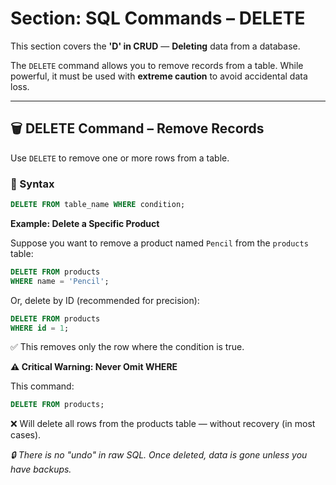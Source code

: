 # Section: SQL Commands – DELETE

This section covers the **'D' in CRUD** — **Deleting** data from a database.

The `DELETE` command allows you to remove records from a table. While powerful, it must be used with **extreme caution** to avoid accidental data loss.

---

## 🗑️ DELETE Command – Remove Records

Use `DELETE` to remove one or more rows from a table.

### 🔧 Syntax

```sql
DELETE FROM table_name WHERE condition;
```

**Example: Delete a Specific Product**

Suppose you want to remove a product named `Pencil` from the `products` table:

```sql
DELETE FROM products
WHERE name = 'Pencil';
```

Or, delete by ID (recommended for precision):

```sql
DELETE FROM products
WHERE id = 1;
```

✅ This removes only the row where the condition is true.

**⚠️ Critical Warning: Never Omit WHERE**

This command:

```sql
DELETE FROM products;
```

❌ Will delete all rows from the products table — without recovery (in most cases).

*🔒 There is no "undo" in raw SQL. Once deleted, data is gone unless you have backups.*
